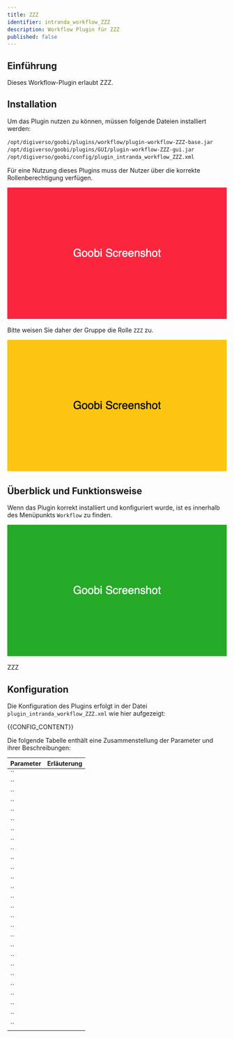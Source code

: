 ```yaml
---
title: ZZZ
identifier: intranda_workflow_ZZZ
description: Workflow Plugin für ZZZ
published: false
---
```


## Einführung
Dieses Workflow-Plugin erlaubt ZZZ.

## Installation
Um das Plugin nutzen zu können, müssen folgende Dateien installiert werden:

```bash
/opt/digiverso/goobi/plugins/workflow/plugin-workflow-ZZZ-base.jar
/opt/digiverso/goobi/plugins/GUI/plugin-workflow-ZZZ-gui.jar
/opt/digiverso/goobi/config/plugin_intranda_workflow_ZZZ.xml
```

Für eine Nutzung dieses Plugins muss der Nutzer über die korrekte Rollenberechtigung verfügen.

![Ohne korrekte Berechtigung ist das Plugin nicht nutzbar](screen1_de.png)

Bitte weisen Sie daher der Gruppe die Rolle `ZZZ` zu.

![Korrekt zugewiesene Rolle für die Nutzer](screen2_de.png)


## Überblick und Funktionsweise
Wenn das Plugin korrekt installiert und konfiguriert wurde, ist es innerhalb des Menüpunkts `Workflow` zu finden.

![Nutzeroberfläche des Plugins](screen3_de.png)

ZZZ


## Konfiguration
Die Konfiguration des Plugins erfolgt in der Datei `plugin_intranda_workflow_ZZZ.xml` wie hier aufgezeigt:

{{CONFIG_CONTENT}}

Die folgende Tabelle enthält eine Zusammenstellung der Parameter und ihrer Beschreibungen:

Parameter               | Erläuterung
------------------------|------------------------------------
``                      | 
``                      | 
``                      | 
``                      | 
``                      | 
``                      | 
``                      | 
``                      | 
``                      | 
``                      | 
``                      | 
``                      | 
``                      | 
``                      | 
``                      | 
``                      | 
``                      | 
``                      | 
``                      | 
``                      | 
``                      | 
``                      | 
``                      | 
``                      | 
``                      | 
``                      | 
``                      | 
